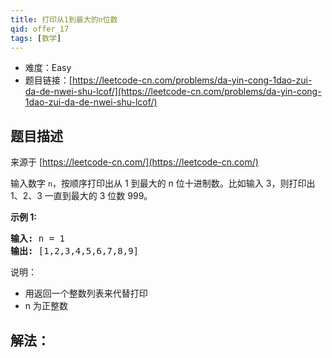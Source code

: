 ```yaml
---
title: 打印从1到最大的n位数
qid: offer_17
tags: [数学]
---
```



- 难度：Easy
- 题目链接：[https://leetcode-cn.com/problems/da-yin-cong-1dao-zui-da-de-nwei-shu-lcof/](https://leetcode-cn.com/problems/da-yin-cong-1dao-zui-da-de-nwei-shu-lcof/)


## 题目描述

来源于 [https://leetcode-cn.com/](https://leetcode-cn.com/)

<p>输入数字 <code>n</code>，按顺序打印出从 1 到最大的 n 位十进制数。比如输入 3，则打印出 1、2、3 一直到最大的 3 位数 999。</p>

<p><strong>示例 1:</strong></p>

<pre><strong>输入:</strong> n = 1
<strong>输出:</strong> [1,2,3,4,5,6,7,8,9]
</pre>



<p>说明：</p>

<ul>
	<li>用返回一个整数列表来代替打印</li>
	<li>n 为正整数</li>
</ul>


## 解法：